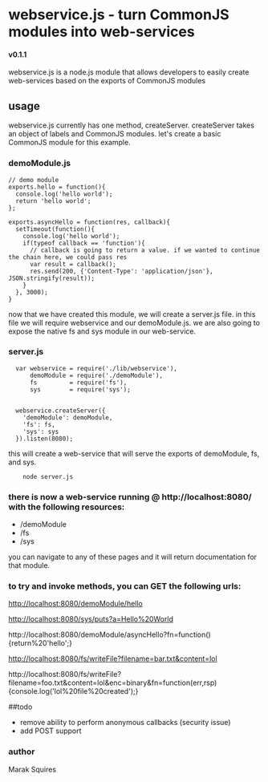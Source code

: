 # webservice.js - turn CommonJS modules into web-services
#### v0.1.1
webservice.js is a node.js module that allows developers to easily create web-services based on the exports of CommonJS modules

## usage

webservice.js currently has one method, createServer. createServer takes an object of labels and CommonJS modules. let's create a basic CommonJS module for this example.


### demoModule.js

    // demo module
    exports.hello = function(){
      console.log('hello world');
      return 'hello world';
    };

    exports.asyncHello = function(res, callback){
      setTimeout(function(){
        console.log('hello world');
        if(typeof callback == 'function'){
          // callback is going to return a value. if we wanted to continue the chain here, we could pass res
          var result = callback();
          res.send(200, {'Content-Type': 'application/json'}, JSON.stringify(result));
        }
      }, 3000);
    }

now that we have created this module, we will create a server.js file. in this file we will require webservice and our demoModule.js. we are also going to expose the native fs and sys module in our web-service.

### server.js

      var webservice = require('./lib/webservice'),
          demoModule = require('./demoModule'),
          fs         = require('fs'),
          sys        = require('sys');


      webservice.createServer({
        'demoModule': demoModule,
        'fs': fs,
        'sys': sys
      }).listen(8080);


this will create a web-service that will serve the exports of demoModule, fs, and sys.

        node server.js


### there is now a web-service running @ http://localhost:8080/ with the following resources:

 - /demoModule
 - /fs
 - /sys

you can navigate to any of these pages and it will return documentation for that module.  

### to try and invoke methods, you can GET the following urls:

[http://localhost:8080/demoModule/hello](http://localhost:8080/demoModule/hello)

[http://localhost:8080/sys/puts?a=Hello%20World](http://localhost:8080/sys/puts?a=Hello%20World)

http://localhost:8080/demoModule/asyncHello?fn=function(){return%20'hello';}

[http://localhost:8080/fs/writeFile?filename=bar.txt&content=lol](http://localhost:8080/fs/writeFile?filename=bar.txt&content=lol)

http://localhost:8080/fs/writeFile?filename=foo.txt&content=lol&enc=binary&fn=function(err,rsp){console.log('lol%20file%20created');}


##todo

 - remove ability to perform anonymous callbacks (security issue)
 - add POST support

### author

Marak Squires